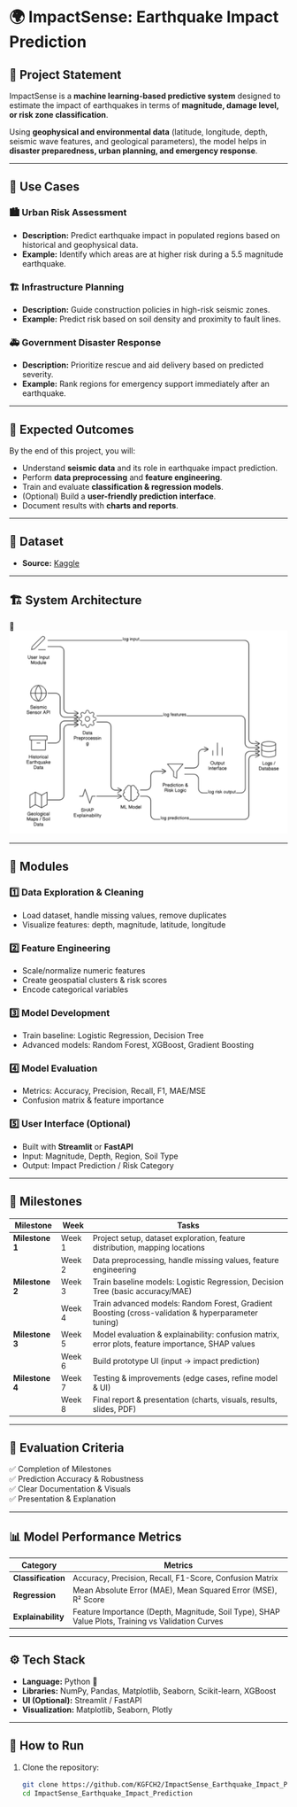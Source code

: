 # 🌍 ImpactSense: Earthquake Impact Prediction  

## 📌 Project Statement  
ImpactSense is a **machine learning-based predictive system** designed to estimate the impact of earthquakes in terms of **magnitude, damage level, or risk zone classification**.  

Using **geophysical and environmental data** (latitude, longitude, depth, seismic wave features, and geological parameters), the model helps in **disaster preparedness, urban planning, and emergency response**.  

---

## 🚀 Use Cases  

### 🏙 Urban Risk Assessment  
- **Description:** Predict earthquake impact in populated regions based on historical and geophysical data.  
- **Example:** Identify which areas are at higher risk during a 5.5 magnitude earthquake.  

### 🏗 Infrastructure Planning  
- **Description:** Guide construction policies in high-risk seismic zones.  
- **Example:** Predict risk based on soil density and proximity to fault lines.  

### 🚑 Government Disaster Response  
- **Description:** Prioritize rescue and aid delivery based on predicted severity.  
- **Example:** Rank regions for emergency support immediately after an earthquake.  

---

## 🎯 Expected Outcomes  
By the end of this project, you will:  
- Understand **seismic data** and its role in earthquake impact prediction.  
- Perform **data preprocessing** and **feature engineering**.  
- Train and evaluate **classification & regression models**.  
- (Optional) Build a **user-friendly prediction interface**.  
- Document results with **charts and reports**.  

---

## 📂 Dataset  
- **Source:** [Kaggle](https://www.kaggle.com)  

---

## 🏗 System Architecture  
📌 ![System Architecture](Image/system_architecture.png)  

---

## 🔧 Modules  

### 1️⃣ Data Exploration & Cleaning  
- Load dataset, handle missing values, remove duplicates  
- Visualize features: depth, magnitude, latitude, longitude  

### 2️⃣ Feature Engineering  
- Scale/normalize numeric features  
- Create geospatial clusters & risk scores  
- Encode categorical variables  

### 3️⃣ Model Development  
- Train baseline: Logistic Regression, Decision Tree  
- Advanced models: Random Forest, XGBoost, Gradient Boosting  

### 4️⃣ Model Evaluation  
- Metrics: Accuracy, Precision, Recall, F1, MAE/MSE  
- Confusion matrix & feature importance  

### 5️⃣ User Interface (Optional)  
- Built with **Streamlit** or **FastAPI**  
- Input: Magnitude, Depth, Region, Soil Type  
- Output: Impact Prediction / Risk Category  

---

## 📅 Milestones  

| **Milestone** | **Week** | **Tasks** |
|---------------|----------|------------|
| **Milestone 1** | Week 1 | Project setup, dataset exploration, feature distribution, mapping locations |
|               | Week 2 | Data preprocessing, handle missing values, feature engineering |
| **Milestone 2** | Week 3 | Train baseline models: Logistic Regression, Decision Tree (basic accuracy/MAE) |
|               | Week 4 | Train advanced models: Random Forest, Gradient Boosting (cross-validation & hyperparameter tuning) |
| **Milestone 3** | Week 5 | Model evaluation & explainability: confusion matrix, error plots, feature importance, SHAP values |
|               | Week 6 | Build prototype UI (input → impact prediction) |
| **Milestone 4** | Week 7 | Testing & improvements (edge cases, refine model & UI) |
|               | Week 8 | Final report & presentation (charts, visuals, results, slides, PDF) |

---

## 📝 Evaluation Criteria  

✅ Completion of Milestones  
✅ Prediction Accuracy & Robustness  
✅ Clear Documentation & Visuals  
✅ Presentation & Explanation  

---

## 📊 Model Performance Metrics  

| **Category** | **Metrics** |
|--------------|-------------|
| **Classification** | Accuracy, Precision, Recall, F1-Score, Confusion Matrix |
| **Regression** | Mean Absolute Error (MAE), Mean Squared Error (MSE), R² Score |
| **Explainability** | Feature Importance (Depth, Magnitude, Soil Type), SHAP Value Plots, Training vs Validation Curves |

---

## ⚙️ Tech Stack  
- **Language:** Python 🐍  
- **Libraries:** NumPy, Pandas, Matplotlib, Seaborn, Scikit-learn, XGBoost  
- **UI (Optional):** Streamlit / FastAPI  
- **Visualization:** Matplotlib, Seaborn, Plotly  

---

## 📌 How to Run  

1. Clone the repository:  
   ```bash
   git clone https://github.com/KGFCH2/ImpactSense_Earthquake_Impact_Prediction.git
   cd ImpactSense_Earthquake_Impact_Prediction
